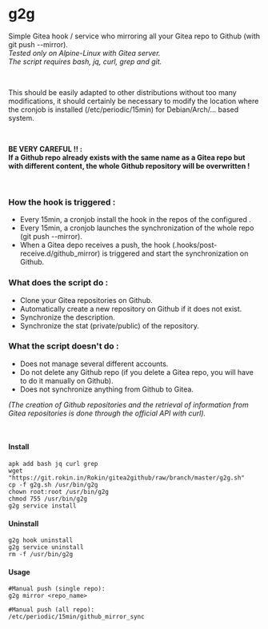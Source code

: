 # g2g

Simple Gitea hook / service who mirroring all your Gitea repo to Github (with git push --mirror). <br>
*Tested only on Alpine-Linux with Gitea server.* <br>
*The script requires bash, jq, curl, grep and git.*

<br>

This should be easily adapted to other distributions without too many modifications, it should certainly be necessary to modify the location where the cronjob is installed (/etc/periodic/15min) for Debian/Arch/... based system.

<br>

**BE VERY CAREFUL !! : <br>
If a Github repo already exists with the same name as a Gitea repo but with different content, the whole Github repository will be overwritten !**


<br>

### How the hook is triggered :

-   Every 15min, a cronjob install the hook in the repos of the configured .
-   Every 15min, a cronjob launches the synchronization of the whole repo (git push --mirror).
-   When a Gitea depo receives a push, the hook (.hooks/post-receive.d/github_mirror) is triggered and start the synchronization on Github.

### What does the script do :

-   Clone your Gitea repositories on Github.
-   Automatically create a new repository on Github if it does not exist.
-   Synchronize the description.
-   Synchronize the stat (private/public) of the repository.

### What the script doesn't do :

-   Does not manage several different accounts.
-   Do not delete any Github repo (if you delete a Gitea repo, you will have to do it manually on Github).
-   Does not synchronize anything from Github to Gitea.

*(The creation of Github repositories and the retrieval of information from Gitea repositories is done through the official API with curl).*

<br>

#### Install 
```shell
apk add bash jq curl grep
wget "https://git.rokin.in/Rokin/gitea2github/raw/branch/master/g2g.sh"
cp -f g2g.sh /usr/bin/g2g
chown root:root /usr/bin/g2g
chmod 755 /usr/bin/g2g
g2g service install
```

#### Uninstall 
```shell
g2g hook uninstall
g2g service uninstall
rm -f /usr/bin/g2g
```

#### Usage 
```shell
#Manual push (single repo): 
g2g mirror <repo_name>

#Manual push (all repo): 
/etc/periodic/15min/github_mirror_sync

```
